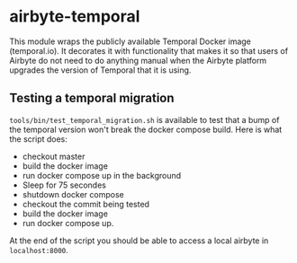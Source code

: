 # airbyte-temporal

This module wraps the publicly available Temporal Docker image (temporal.io). It decorates it with functionality that makes it so that users of Airbyte do not need to do anything manual when the Airbyte platform upgrades the version of Temporal that it is using.

## Testing a temporal migration

`tools/bin/test_temporal_migration.sh` is available to test that a bump of the temporal version won't break the docker compose build. Here is what 
the script does:
- checkout master
- build the docker image
- run docker compose up in the background
- Sleep for 75 secondes
- shutdown docker compose
- checkout the commit being tested
- build the docker image
- run docker compose up.

At the end of the script you should be able to access a local airbyte in `localhost:8000`.
